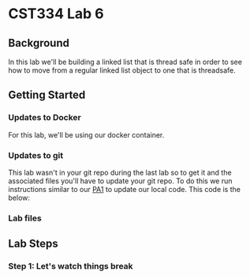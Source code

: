 # CST334 Lab 6

## Background

In this lab we'll be building a linked list that is thread safe in order to see how to move from a regular linked list object to one that is threadsafe.


## Getting Started


### Updates to Docker

For this lab, we'll be using our docker container.

### Updates to git

This lab wasn't in your git repo during the last lab so to get it and the associated files you'll have to update your git repo.
To do this we run instructions similar to our [PA1](../../programming-assignments/PA1) to update our local code.
This code is the below:

### Lab files


## Lab Steps

### Step 1: Let's watch things break
